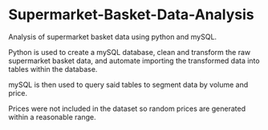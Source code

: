 # Supermarket-Basket-Data-Analysis

Analysis of supermarket basket data using python and mySQL.

Python is used to create a mySQL database, clean and transform the raw supermarket basket data, and automate importing the transformed data into tables within the database.

mySQL is then used to query said tables to segment data by volume and price.

Prices were not included in the dataset so random prices are generated within a reasonable range.
